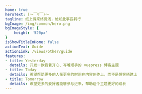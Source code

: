 ```yaml
---
home: true
heroText: (～￣▽￣)～
tagline: 纸上得来终觉浅，绝知此事要躬行
bgImage: /img/common/hero.png
bgImageStyle: {
    height: '520px'
}
isShowTitleInHome: false
actionText: Guide
actionLink: /views/other/guide
features:
- title: Yesterday
  details: 开发一款看着开心、写着顺手的 vuepress 博客主题
- title: Today
  details: 希望帮助更多的人花更多的时间在内容创作上，而不是博客搭建上
- title: Tomorrow
  details: 希望更多的爱好者能够参与进来，帮助这个主题更好的成长
---
```


<style>
.hero {
  color: #fff;
}
</style>
